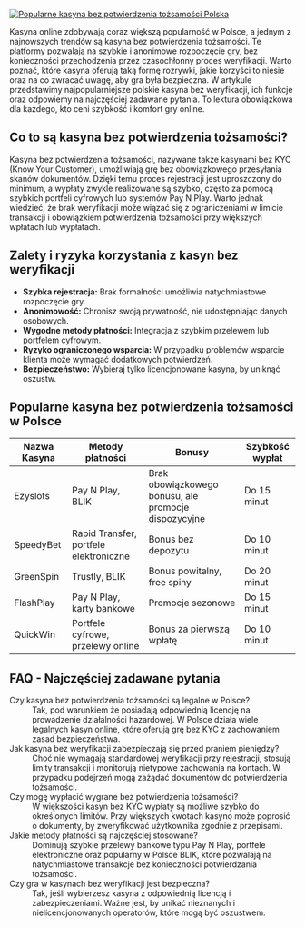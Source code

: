 [![Popularne kasyna bez potwierdzenia tożsamości Polska](https://123-caf.pages.dev/gitsignup.png)](https://vrmoo.ru/Bt82HjjY)

<p>Kasyna online zdobywają coraz większą popularność w Polsce, a jednym z najnowszych trendów są kasyna bez potwierdzenia tożsamości. Te platformy pozwalają na szybkie i anonimowe rozpoczęcie gry, bez konieczności przechodzenia przez czasochłonny proces weryfikacji. Warto poznać, które kasyna oferują taką formę rozrywki, jakie korzyści to niesie oraz na co zwracać uwagę, aby gra była bezpieczna. W artykule przedstawimy najpopularniejsze polskie kasyna bez weryfikacji, ich funkcje oraz odpowiemy na najczęściej zadawane pytania. To lektura obowiązkowa dla każdego, kto ceni szybkość i komfort gry online.</p>  <h2>Co to są kasyna bez potwierdzenia tożsamości?</h2> <p>Kasyna bez potwierdzenia tożsamości, nazywane także kasynami bez KYC (Know Your Customer), umożliwiają grę bez obowiązkowego przesyłania skanów dokumentów. Dzięki temu proces rejestracji jest uproszczony do minimum, a wypłaty zwykle realizowane są szybko, często za pomocą szybkich portfeli cyfrowych lub systemów Pay N Play. Warto jednak wiedzieć, że brak weryfikacji może wiązać się z ograniczeniami w limicie transakcji i obowiązkiem potwierdzenia tożsamości przy większych wpłatach lub wypłatach.</p>  <h2>Zalety i ryzyka korzystania z kasyn bez weryfikacji</h2> <ul> <li><strong>Szybka rejestracja:</strong> Brak formalności umożliwia natychmiastowe rozpoczęcie gry.</li> <li><strong>Anonimowość:</strong> Chronisz swoją prywatność, nie udostępniając danych osobowych.</li> <li><strong>Wygodne metody płatności:</strong> Integracja z szybkim przelewem lub portfelem cyfrowym.</li> <li><strong>Ryzyko ograniczonego wsparcia:</strong> W przypadku problemów wsparcie klienta może wymagać dodatkowych potwierdzeń.</li> <li><strong>Bezpieczeństwo:</strong> Wybieraj tylko licencjonowane kasyna, by uniknąć oszustw.</li> </ul>  <h2>Popularne kasyna bez potwierdzenia tożsamości w Polsce</h2> <table> <thead> <tr> <th>Nazwa Kasyna</th> <th>Metody płatności</th> <th>Bonusy</th> <th>Szybkość wypłat</th> </tr> </thead> <tbody> <tr> <td>Ezyslots</td> <td>Pay N Play, BLIK</td> <td>Brak obowiązkowego bonusu, ale promocje dispozycyjne</td> <td>Do 15 minut</td> </tr> <tr> <td>SpeedyBet</td> <td>Rapid Transfer, portfele elektroniczne</td> <td>Bonus bez depozytu</td> <td>Do 10 minut</td> </tr> <tr> <td>GreenSpin</td> <td>Trustly, BLIK</td> <td>Bonus powitalny, free spiny</td> <td>Do 20 minut</td> </tr> <tr> <td>FlashPlay</td> <td>Pay N Play, karty bankowe</td> <td>Promocje sezonowe</td> <td>Do 15 minut</td> </tr> <tr> <td>QuickWin</td> <td>Portfele cyfrowe, przelewy online</td> <td>Bonus za pierwszą wpłatę</td> <td>Do 10 minut</td> </tr> </tbody> </table>  <h2>FAQ - Najczęściej zadawane pytania</h2> <dl> <dt>Czy kasyna bez potwierdzenia tożsamości są legalne w Polsce?</dt> <dd>Tak, pod warunkiem że posiadają odpowiednią licencję na prowadzenie działalności hazardowej. W Polsce działa wiele legalnych kasyn online, które oferują grę bez KYC z zachowaniem zasad bezpieczeństwa.</dd>  <dt>Jak kasyna bez weryfikacji zabezpieczają się przed praniem pieniędzy?</dt> <dd>Choć nie wymagają standardowej weryfikacji przy rejestracji, stosują limity transakcji i monitorują nietypowe zachowania na kontach. W przypadku podejrzeń mogą zażądać dokumentów do potwierdzenia tożsamości.</dd>  <dt>Czy mogę wypłacić wygrane bez potwierdzenia tożsamości?</dt> <dd>W większości kasyn bez KYC wypłaty są możliwe szybko do określonych limitów. Przy większych kwotach kasyno może poprosić o dokumenty, by zweryfikować użytkownika zgodnie z przepisami.</dd>  <dt>Jakie metody płatności są najczęściej stosowane?</dt> <dd>Dominują szybkie przelewy bankowe typu Pay N Play, portfele elektroniczne oraz popularny w Polsce BLIK, które pozwalają na natychmiastowe transakcje bez konieczności potwierdzania tożsamości.</dd>  <dt>Czy gra w kasynach bez weryfikacji jest bezpieczna?</dt> <dd>Tak, jeśli wybierzesz kasyna z odpowiednią licencją i zabezpieczeniami. Ważne jest, by unikać nieznanych i nielicencjonowanych operatorów, które mogą być oszustwem.</dd> </dl>